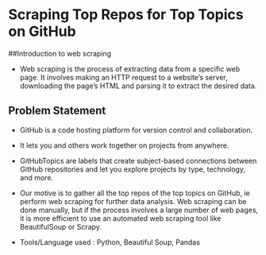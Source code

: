 # Scraping Top Repos for Top Topics on GitHub
##Introduction to web scraping
- Web scraping is the process of extracting data from a specific web page. It involves making an HTTP request to a website’s server, downloading the page’s HTML and parsing it to extract the desired data.

## Problem Statement
- GitHub is a code hosting platform for version control and collaboration. 
- It lets you and others work together on projects from anywhere. 
- GitHubTopics are labels that create subject-based connections between GitHub repositories and let you explore projects by type, technology, and more.

- Our motive is to gather all the top repos of the top topics on GitHub, ie perform web scraping for further data analysis. Web scraping can be done manually, but if the process involves a large number of web pages, it is more efficient to use an automated web scraping tool like BeautifulSoup or Scrapy.

- Tools/Language used : Python, Beautiful Soup, Pandas
